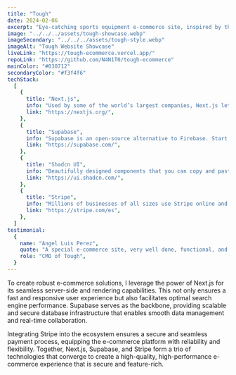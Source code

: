 ```yaml
---
title: "Tough"
date: 2024-02-06
excerpt: "Eye-catching sports equipment e-commerce site, inspired by the Everlast website and built with these technologies:"
image: "../../../assets/tough-showcase.webp"
imageSecondary: "../../../assets/tough-style.webp"
imageAlt: "Tough Website Showcase"
liveLink: "https://tough-ecommerce.vercel.app/"
repoLink: "https://github.com/N4N1T0/tough-ecommerce"
mainColor: "#030712"
secondaryColor: "#f3f4f6"
techStack:
  [
    {
      title: "Next.js",
      info: "Used by some of the world’s largest companies, Next.js lets you build full web applications by extending the latest features of React and integrating powerful Rust-based JavaScript tools for the fastest builds.",
      link: "https://nextjs.org/",
    },
    {
      title: "Supabase",
      info: "Supabase is an open-source alternative to Firebase. Start your project with a Postgres database, Authentication, instant APIs, Edge Functions, real-time subscriptions, storage, and Vector embeddings.",
      link: "https://supabase.com/",
    },
    {
      title: "Shadcn UI",
      info: "Beautifully designed components that you can copy and paste into your applications. Accessible. Customizable. Open source.",
      link: "https://ui.shadcn.com/",
    },
    {
      title: "Stripe",
      info: "Millions of businesses of all sizes use Stripe online and in person to accept payments, send transfers, automate financial processes, and ultimately drive revenue.",
      link: "https://stripe.com/es",
    },
  ]
testimonial:
  {
    name: "Angel Luis Perez",
    quote: "A special e-commerce site, very well done, functional, and aesthetically pleasing for customers. Every time it’s used, it’s a great success.",
    role: "CMO of Tough",
  }
---
```


To create robust e-commerce solutions, I leverage the power of Next.js for its seamless server-side and rendering capabilities. This not only ensures a fast and responsive user experience but also facilitates optimal search engine performance. Supabase serves as the backbone, providing scalable and secure database infrastructure that enables smooth data management and real-time collaboration.

Integrating Stripe into the ecosystem ensures a secure and seamless payment process, equipping the e-commerce platform with reliability and flexibility. Together, Next.js, Supabase, and Stripe form a trio of technologies that converge to create a high-quality, high-performance e-commerce experience that is secure and feature-rich.
